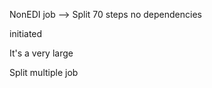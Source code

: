 
NonEDI job --> Split 
70 steps  no dependencies


initiated 

It's a very large

Split multiple job
